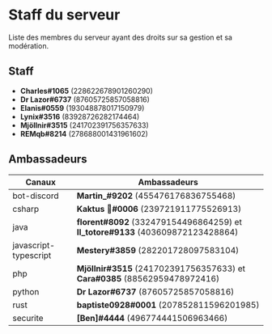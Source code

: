 # Staff du serveur

Liste des membres du serveur ayant des droits sur sa gestion et sa modération.

## Staff

- **Charles#1065** (228622678901260290)
- **Dr Lazor#6737** (87605725857058816)
- **Elanis#0559** (193048878017150979)
- **Lynix#3516** (83928726282174464)
- **Mjöllnir#3515** (241702391756357633)
- **REMqb#8214** (278688001431961602)

## Ambassadeurs

| Canaux | Ambassadeurs |
| ------ | ------------ |
| bot-discord | **Martin_#9202** (455476176836755468) |
| csharp | **Kaktus 🌵#0006** (239721911775526913) |
| java | **florent#8092** (332479154496864259) et **Il_totore#9133** (403609872123428864) |
| javascript-typescript | **Mestery#3859** (282201728097583104) |
| php | **Mjöllnir#3515** (241702391756357633) et **Cara#0385** (88562959478972416) |
| python | **Dr Lazor#6737** (87605725857058816) |
| rust | **baptiste0928#0001** (207852811596201985) |
| securite | **\[Ben\]#4444** (496774441506963466) |
